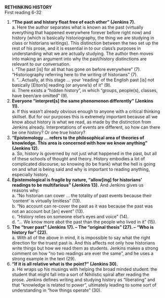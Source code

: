 <b> RETHINKING HISTORY </b> <br> First reading 6-32 <br>

1.	<b>“The past and history float free of each other” (Jenkins 7). </b><br>
   a.	Here the author separates what is known as the past (virtually everything that happened everywhere forever before right now) and history (which is basically historiography, the thing we are studying in class or historians writings). This distinction between the two set up the rest of his prose, and it is essential in to our class’s purposes in understanding what we are actually studying. The author then moves into making an argument into why the past/history distinctions are relevant to our conversation.<br> 
     i.	“The past [is] for all that has gone on before everywhere” (7). “Historiography referring here to the writing of historians” (7).<br>
     ii.	“…Actually, at this stage … your ‘reading’ of the English past [is] not basically [Elton’s] reading (or anyone’s) of it” (9).<br>
     iii.	There exists a “hidden history”, in which “groups, people(s), classes, have been/are omitted” (9).<br>
2.	<b>Everyone “interpret[s] the same phenomenon differently” (Jenkins 11). </b><br>
   a.	If this wasn’t already obvious enough to anyone with a critical thinking skillset. But for our purposes this is extremely important because all we know about history is what we read, as made by the distinction from Jenkins already. Interpretations of events are different, so how can there be one history? Or one true history?
3.	<b>“Epistemology … refers to the philosophical area of theories of knowledge. This area is concerned with how we know anything” (Jenkins 12).</b><br>
   a.	So, history is governed by not just what happened in the past, but all of these schools of thought and theory. History embodies a lot of complicated discourse, so knowing (to be frank) what the hell is going on and what is being said and why is important to reading anything, especially history.
4.	<b>Epistemological is fragile by nature, “allow[ing] for historians’ readings to be multifarious” (Jenkins 13).</b> And Jenkins gives us reasons why:<br>
   a.	“No historian can cover … the totality of past events because their ‘content’ is virtually limitless” (13).<br>
   b.	“No account can re-cover the past as it was because the past was not an account but [an] event” (13).<br>
   c.	“History relies on someone else’s eyes and voice” (14).<br>
   d.	“… We know more abot the past than the people who lived in it” (15).<br>
5.	<b>The “truer past” (Jenkins 17). – The “original thesis” (27). – “Who is history for” (22).</b><br>
   a.	With all of the above in mind, it is impossible to say what the right direction for the truest past is. And this affects not only how historians write things but how we read them as students. Jenkins makes a strong comment on how “no two readings are ever the same”, and he uses a strong example in the text (29).<br>
6.	<b>“If it is all relative what is the point?” (Jenkins 30).</b><br>
   a.	He wraps up his musings with helping the broad minded student: the student that might fall into a sort of Nihilistic spiral after reading the prose. Jenkins defines writing and studying history as “liberating” and that “knowledge is related to power”, ultimately leading to some sort of understanding in “how things operate” (30).
